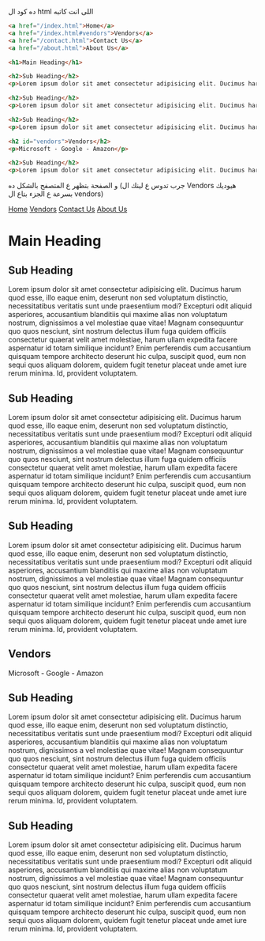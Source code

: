 ده كود ال html اللى انت كاتبه
```HTML
<a href="/index.html">Home</a>
<a href="/index.html#vendors">Vendors</a>
<a href="/contact.html">Contact Us</a>
<a href="/about.html">About Us</a>

<h1>Main Heading</h1>

<h2>Sub Heading</h2>
<p>Lorem ipsum dolor sit amet consectetur adipisicing elit. Ducimus harum quod esse, illo eaque enim, deserunt non sed voluptatum distinctio, necessitatibus veritatis sunt unde praesentium modi? Excepturi odit aliquid asperiores, accusantium blanditiis qui maxime alias non voluptatum nostrum, dignissimos a vel molestiae quae vitae! Magnam consequuntur quo quos nesciunt, sint nostrum delectus illum fuga quidem officiis consectetur quaerat velit amet molestiae, harum ullam expedita facere aspernatur id totam similique incidunt? Enim perferendis cum accusantium quisquam tempore architecto deserunt hic culpa, suscipit quod, eum non sequi quos aliquam dolorem, quidem fugit tenetur placeat unde amet iure rerum minima. Id, provident voluptatem.</p>

<h2>Sub Heading</h2>
<p>Lorem ipsum dolor sit amet consectetur adipisicing elit. Ducimus harum quod esse, illo eaque enim, deserunt non sed voluptatum distinctio, necessitatibus veritatis sunt unde praesentium modi? Excepturi odit aliquid asperiores, accusantium blanditiis qui maxime alias non voluptatum nostrum, dignissimos a vel molestiae quae vitae! Magnam consequuntur quo quos nesciunt, sint nostrum delectus illum fuga quidem officiis consectetur quaerat velit amet molestiae, harum ullam expedita facere aspernatur id totam similique incidunt? Enim perferendis cum accusantium quisquam tempore architecto deserunt hic culpa, suscipit quod, eum non sequi quos aliquam dolorem, quidem fugit tenetur placeat unde amet iure rerum minima. Id, provident voluptatem.</p>

<h2>Sub Heading</h2>
<p>Lorem ipsum dolor sit amet consectetur adipisicing elit. Ducimus harum quod esse, illo eaque enim, deserunt non sed voluptatum distinctio, necessitatibus veritatis sunt unde praesentium modi? Excepturi odit aliquid asperiores, accusantium blanditiis qui maxime alias non voluptatum nostrum, dignissimos a vel molestiae quae vitae! Magnam consequuntur quo quos nesciunt, sint nostrum delectus illum fuga quidem officiis consectetur quaerat velit amet molestiae, harum ullam expedita facere aspernatur id totam similique incidunt? Enim perferendis cum accusantium quisquam tempore architecto deserunt hic culpa, suscipit quod, eum non sequi quos aliquam dolorem, quidem fugit tenetur placeat unde amet iure rerum minima. Id, provident voluptatem.</p>

<h2 id="vendors">Vendors</h2>
<p>Microsoft - Google - Amazon</p>

<h2>Sub Heading</h2>
<p>Lorem ipsum dolor sit amet consectetur adipisicing elit. Ducimus harum quod esse, illo eaque enim, deserunt non sed voluptatum distinctio, necessitatibus veritatis sunt unde praesentium modi? Excepturi odit aliquid asperiores, accusantium blanditiis qui maxime alias non voluptatum nostrum, dignissimos a vel molestiae quae vitae! Magnam consequuntur quo quos nesciunt, sint nostrum delectus illum fuga quidem officiis consectetur quaerat velit amet molestiae, harum ullam expedita facere aspernatur id totam similique incidunt? Enim perferendis cum accusantium quisquam tempore architecto deserunt hic culpa, suscipit quod, eum non sequi quos aliquam dolorem, quidem fugit tenetur placeat unde amet iure rerum minima. Id, provident voluptatem.</p>
```
و الصفحة بتظهر ع المتصفح بالشكل ده (جرب تدوس ع لينك ال Vendors هيوديك بسرعة ع الجزء بتاع ال vendors)

[Home]() [Vendors](#vendors) [Contact Us]() [About Us]()

# Main Heading

## Sub Heading
Lorem ipsum dolor sit amet consectetur adipisicing elit. Ducimus harum quod esse, illo eaque enim, deserunt non sed voluptatum distinctio, necessitatibus veritatis sunt unde praesentium modi? Excepturi odit aliquid asperiores, accusantium blanditiis qui maxime alias non voluptatum nostrum, dignissimos a vel molestiae quae vitae! Magnam consequuntur quo quos nesciunt, sint nostrum delectus illum fuga quidem officiis consectetur quaerat velit amet molestiae, harum ullam expedita facere aspernatur id totam similique incidunt? Enim perferendis cum accusantium quisquam tempore architecto deserunt hic culpa, suscipit quod, eum non sequi quos aliquam dolorem, quidem fugit tenetur placeat unde amet iure rerum minima. Id, provident voluptatem.

## Sub Heading
Lorem ipsum dolor sit amet consectetur adipisicing elit. Ducimus harum quod esse, illo eaque enim, deserunt non sed voluptatum distinctio, necessitatibus veritatis sunt unde praesentium modi? Excepturi odit aliquid asperiores, accusantium blanditiis qui maxime alias non voluptatum nostrum, dignissimos a vel molestiae quae vitae! Magnam consequuntur quo quos nesciunt, sint nostrum delectus illum fuga quidem officiis consectetur quaerat velit amet molestiae, harum ullam expedita facere aspernatur id totam similique incidunt? Enim perferendis cum accusantium quisquam tempore architecto deserunt hic culpa, suscipit quod, eum non sequi quos aliquam dolorem, quidem fugit tenetur placeat unde amet iure rerum minima. Id, provident voluptatem.

## Sub Heading
Lorem ipsum dolor sit amet consectetur adipisicing elit. Ducimus harum quod esse, illo eaque enim, deserunt non sed voluptatum distinctio, necessitatibus veritatis sunt unde praesentium modi? Excepturi odit aliquid asperiores, accusantium blanditiis qui maxime alias non voluptatum nostrum, dignissimos a vel molestiae quae vitae! Magnam consequuntur quo quos nesciunt, sint nostrum delectus illum fuga quidem officiis consectetur quaerat velit amet molestiae, harum ullam expedita facere aspernatur id totam similique incidunt? Enim perferendis cum accusantium quisquam tempore architecto deserunt hic culpa, suscipit quod, eum non sequi quos aliquam dolorem, quidem fugit tenetur placeat unde amet iure rerum minima. Id, provident voluptatem.

## Vendors
Microsoft - Google - Amazon

## Sub Heading
Lorem ipsum dolor sit amet consectetur adipisicing elit. Ducimus harum quod esse, illo eaque enim, deserunt non sed voluptatum distinctio, necessitatibus veritatis sunt unde praesentium modi? Excepturi odit aliquid asperiores, accusantium blanditiis qui maxime alias non voluptatum nostrum, dignissimos a vel molestiae quae vitae! Magnam consequuntur quo quos nesciunt, sint nostrum delectus illum fuga quidem officiis consectetur quaerat velit amet molestiae, harum ullam expedita facere aspernatur id totam similique incidunt? Enim perferendis cum accusantium quisquam tempore architecto deserunt hic culpa, suscipit quod, eum non sequi quos aliquam dolorem, quidem fugit tenetur placeat unde amet iure rerum minima. Id, provident voluptatem.

## Sub Heading
Lorem ipsum dolor sit amet consectetur adipisicing elit. Ducimus harum quod esse, illo eaque enim, deserunt non sed voluptatum distinctio, necessitatibus veritatis sunt unde praesentium modi? Excepturi odit aliquid asperiores, accusantium blanditiis qui maxime alias non voluptatum nostrum, dignissimos a vel molestiae quae vitae! Magnam consequuntur quo quos nesciunt, sint nostrum delectus illum fuga quidem officiis consectetur quaerat velit amet molestiae, harum ullam expedita facere aspernatur id totam similique incidunt? Enim perferendis cum accusantium quisquam tempore architecto deserunt hic culpa, suscipit quod, eum non sequi quos aliquam dolorem, quidem fugit tenetur placeat unde amet iure rerum minima. Id, provident voluptatem.
